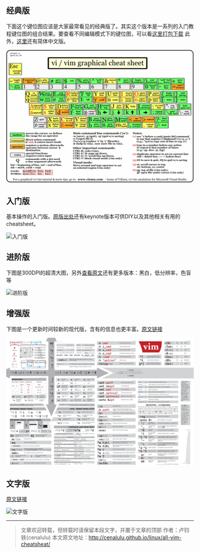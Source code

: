 ## 经典版

下面这个键位图应该是大家最常看见的经典版了。其实这个版本是一系列的入门教程键位图的组合结果。要查看不同编辑模式下的键位图，可以看[这里打包下载](http://www.viemu.com/a_vi_vim_graphical_cheat_sheet_tutorial.html) 此外，[这里](http://blog.ngedit.com/vi-vim-cheat-sheet-sch.gif)还有简体中文版。 

![经典版](Img/classic.gif)

## 入门版

基本操作的入门版。[原版出处](https://github.com/ahrencode/Miscellaneous)还有keynote版本可供DIY以及其他相关有用的cheatsheet。

![入门版](Img/entry.png)

## 进阶版

下图是300DPI的超清大图，另外[查看原文](http://michael.peopleofhonoronly.com/vim/)还有更多版本：黑白，低分辨率，色盲等

![进阶版](Img/advanced.png)

## 增强版

下图是一个更新时间较新的现代版，含有的信息也更丰富。[原文链接](http://vimcheatsheet.com/)

![增强版](Img/morden.png)

## 文字版

[原文链接](http://tnerual.eriogerg.free.fr/vimqrc.pdf)

![文字版](Img/text.png)

---

> 文章欢迎转载，但转载时请保留本段文字，并置于文章的顶部 作者：卢钧轶(cenalulu) 本文原文地址：http://cenalulu.github.io/linux/all-vim-cheatsheat/